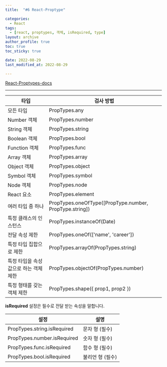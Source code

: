 ```yaml
---
title:  "#6 React-Proptype"

categories:
  - React
tags:
  - [react, proptypes, 객체, isRequired, type]
layout: archive
author_profile: true
toc: true
toc_sticky: true

date: 2022-08-29
last_modified_at: 2022-08-29

---
```


[React-Proptypes-docs](https://ko.reactjs.org/docs/typechecking-with-proptypes.html)

****

| 타입 | 검사 방법 |
| --- | --- |
| 모든 타입 | PropTypes.any |
| Number 객체 | PropTypes.number |
| String 객체 | PropTypes.string |
| Boolean 객체 | PropTypes.bool |
| Function 객체 | PropTypes.func |
| Array 객체 | PropTypes.array |
| Object 객체 | PropTypes.object |
| Symbol 객체 | PropTypes.symbol |
| Node 객체 | PropTypes.node |
| React 요소 | PropTypes.element |
| 여러 타입 중 하나 | PropTypes.oneOfType([PropType.number, PropType.string]) |
| 특정 클래스의 인스턴스 | PropTypes.instanceOf(Date) |
| 전달 속성 제한 | PropTypes.oneOf(['name', 'career']) |
| 특정 타입 집합으로 제한 | PropTypes.arrayOf(PropTypes.string) |
| 특정 타입을 속성 값으로 하는 객체 제한 | PropTypes.objectOf(PropTypes.number) |
| 특정 형태를 갖는 객체 제한 | PropTypes.shape({ prop1, prop2 }) |

**isRequired** 설정은 필수로 전달 받는 속성을 말합니다.

| 설정 | 설명 |
| --- | --- |
| PropTypes.string.isRequired | 문자 형 (필수) |
| PropTypes.number.isRequired | 숫자 형 (필수) |
| PropTypes.func.isRequired | 함수 형 (필수) |
| PropTypes.bool.isRequired | 불리언 형 (필수) |